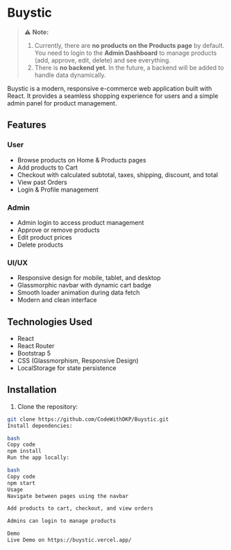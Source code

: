 # Buystic

> ⚠️ **Note:**  
> 1. Currently, there are **no products on the Products page** by default. You need to login to the **Admin Dashboard** to manage products (add, approve, edit, delete) and see everything.  
> 2. There is **no backend yet**. In the future, a backend will be added to handle data dynamically.

Buystic is a modern, responsive e-commerce web application built with React. It provides a seamless shopping experience for users and a simple admin panel for product management.

## Features

### User
- Browse products on Home & Products pages
- Add products to Cart
- Checkout with calculated subtotal, taxes, shipping, discount, and total
- View past Orders
- Login & Profile management

### Admin
- Admin login to access product management
- Approve or remove products
- Edit product prices
- Delete products

### UI/UX
- Responsive design for mobile, tablet, and desktop
- Glassmorphic navbar with dynamic cart badge
- Smooth loader animation during data fetch
- Modern and clean interface

## Technologies Used
- React
- React Router
- Bootstrap 5
- CSS (Glassmorphism, Responsive Design)
- LocalStorage for state persistence

## Installation
1. Clone the repository:
```bash
git clone https://github.com/CodeWithDKP/Buystic.git
Install dependencies:

bash
Copy code
npm install
Run the app locally:

bash
Copy code
npm start
Usage
Navigate between pages using the navbar

Add products to cart, checkout, and view orders

Admins can login to manage products

Demo
Live Demo on https://buystic.vercel.app/
